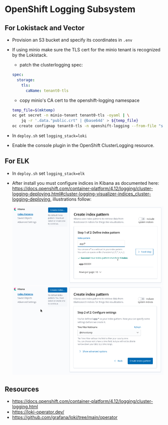 # OpenShift Logging Subsystem

## For Lokistack and Vector

- Provision an S3 bucket and specify its coordinates in `.env`

- If using minio make sure the TLS cert for the minio tenant is recognized by the Lokistack.
    - patch the clusterlogging spec:
    ```yaml
    spec:
      storage:
        tls:
          caName: tenant0-tls
    ```
    - copy minio's CA cert to the openshift-logging namespace
    ```bash
    temp_file=$(mktemp)
    oc get secret -n minio-tenant tenant0-tls -oyaml | \
        jq -r '.data."public.crt" | @base64d' > ${temp_file}
    oc create configmap tenant0-tls -n openshift-logging --from-file "service-ca.crt=${temp_file}"
    ```
- In `deploy.sh` set `logging_stack=loki`
- Enable the console plugin in the OpenShift ClusterLogging resource.

## For ELK

- In `deploy.sh` set `logging_stack=elk`
- After install you must configure indices in Kibana as documented here: <https://docs.openshift.com/container-platform/4.12/logging/cluster-logging-deploying.html#cluster-logging-visualizer-indices_cluster-logging-deploying>, illustrations follow:

    ![Kibana Create Index](./assets/kibana-create-index-01.png)
    ![Kibana Create Index](./assets/kibana-create-index-02.png)

## Resources

- https://docs.openshift.com/container-platform/4.12/logging/cluster-logging.html
- https://loki-operator.dev/
- https://github.com/grafana/loki/tree/main/operator
